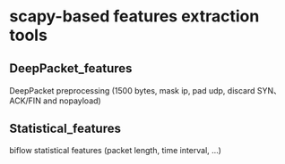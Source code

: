 # scapy-based features extraction tools

## DeepPacket_features

DeepPacket preprocessing (1500 bytes, mask ip, pad udp, discard SYN、ACK/FIN and nopayload)

## Statistical_features

biflow statistical features (packet length, time interval, ...)
